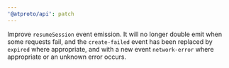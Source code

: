 ```yaml
---
'@atproto/api': patch
---
```


Improve `resumeSession` event emission. It will no longer double emit when some
requests fail, and the `create-failed` event has been replaced by `expired`
where appropriate, and with a new event `network-error` where appropriate or an
unknown error occurs.

